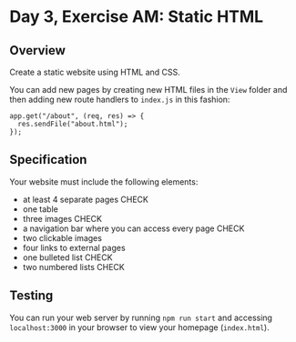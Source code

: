 # Day 3, Exercise AM: Static HTML

## Overview

Create a static website using HTML and CSS.

You can add new pages by creating new HTML files in the `View` folder and then adding new route handlers to `index.js` in this fashion:

```
app.get("/about", (req, res) => {
  res.sendFile("about.html");
});
```

## Specification

Your website must include the following elements:

- at least 4 separate pages CHECK
- one table
- three images CHECK
- a navigation bar where you can access every page CHECK
- two clickable images
- four links to external pages
- one bulleted list CHECK
- two numbered lists CHECK

## Testing

You can run your web server by running `npm run start` and accessing `localhost:3000` in your browser to view your homepage (`index.html`).
